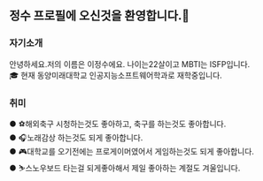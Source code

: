 ### <h2>정수 프로필에 오신것을 환영합니다.👋</h2>

### 자기소개
안녕하세요.저의 이름은 이정수에요. 나이는22살이고 MBTI는 ISFP입니다.<br>
🎓 현재 동양미래대학교 인공지능소프트웨어학과로 재학중입니다.

### 취미
● ⚽해외축구 시청하는것도 좋아하고, 축구를 하는것도 좋아합니다.<br>
● 🎧노래감상 하는것도 되게 좋아합니다.<br>
● 🎮대학교를 오기전에는 프로게이머였어서 게임하는것도 되게 좋아합니다.<br>
● ⛷️스노우보드 타는걸 되게좋아해서 제일 좋아하는 계절도 겨울입니다.


